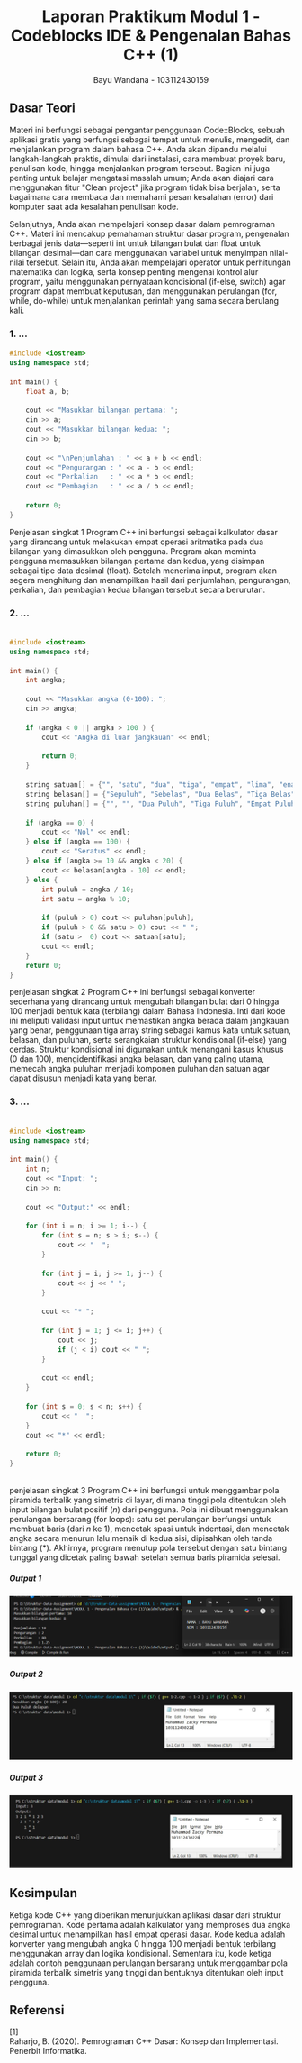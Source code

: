 # <h1 align="center">Laporan Praktikum Modul 1 - Codeblocks IDE & Pengenalan Bahas C++ (1)</h1>
<p align="center">Bayu Wandana - 103112430159</p>

## Dasar Teori
Materi ini berfungsi sebagai pengantar penggunaan Code::Blocks, sebuah aplikasi gratis yang berfungsi sebagai tempat untuk menulis, mengedit, dan menjalankan program dalam bahasa C++. Anda akan dipandu melalui langkah-langkah praktis, dimulai dari instalasi, cara membuat proyek baru, penulisan kode, hingga menjalankan program tersebut. Bagian ini juga penting untuk belajar mengatasi masalah umum; Anda akan diajari cara menggunakan fitur "Clean project" jika program tidak bisa berjalan, serta bagaimana cara membaca dan memahami pesan kesalahan (error) dari komputer saat ada kesalahan penulisan kode.

Selanjutnya, Anda akan mempelajari konsep dasar dalam pemrograman C++. Materi ini mencakup pemahaman struktur dasar program, pengenalan berbagai jenis data—seperti int untuk bilangan bulat dan float untuk bilangan desimal—dan cara menggunakan variabel untuk menyimpan nilai-nilai tersebut. Selain itu, Anda akan mempelajari operator untuk perhitungan matematika dan logika, serta konsep penting mengenai kontrol alur program, yaitu menggunakan pernyataan kondisional (if-else, switch) agar program dapat membuat keputusan, dan menggunakan perulangan (for, while, do-while) untuk menjalankan perintah yang sama secara berulang kali.

### 1. ...

```C++
#include <iostream>
using namespace std;

int main() {
    float a, b;

    cout << "Masukkan bilangan pertama: ";
    cin >> a;
    cout << "Masukkan bilangan kedua: ";
    cin >> b;

    cout << "\nPenjumlahan : " << a + b << endl;
    cout << "Pengurangan : " << a - b << endl;
    cout << "Perkalian   : " << a * b << endl;
    cout << "Pembagian   : " << a / b << endl;

    return 0;
}

```
Penjelasan singkat 1
Program C++ ini berfungsi sebagai kalkulator dasar yang dirancang untuk melakukan empat operasi aritmatika pada dua bilangan yang dimasukkan oleh pengguna. Program akan meminta pengguna memasukkan bilangan pertama dan kedua, yang disimpan sebagai tipe data desimal (float). Setelah menerima input, program akan segera menghitung dan menampilkan hasil dari penjumlahan, pengurangan, perkalian, dan pembagian kedua bilangan tersebut secara berurutan.


### 2. ...

```C++

#include <iostream>
using namespace std;

int main() {
    int angka;

    cout << "Masukkan angka (0-100): ";
    cin >> angka;

    if (angka < 0 || angka > 100 ) {
        cout << "Angka di luar jangkauan" << endl;

        return 0;
    }

    string satuan[] = {"", "satu", "dua", "tiga", "empat", "lima", "enam",  "tujuh", "delapan", "sembilan"};
    string belasan[] = {"Sepuluh", "Sebelas", "Dua Belas", "Tiga Belas", "Empat Belas", "Lima Belas", "Enam Belas", "Tujuh Belas", "Delapan Belas", "Sembilan Belas"};
    string puluhan[] = {"", "", "Dua Puluh", "Tiga Puluh", "Empat Puluh", "Lima Puluh", "Enam Puluh", "Tujuh Puluh", "Delapan Puluh", "Sembilan Puluh"};

    if (angka == 0) {
        cout << "Nol" << endl;
    } else if (angka == 100) {
        cout << "Seratus" << endl;
    } else if (angka >= 10 && angka < 20) {
        cout << belasan[angka - 10] << endl;
    } else {
        int puluh = angka / 10;
        int satu = angka % 10;

        if (puluh > 0) cout << puluhan[puluh];
        if (puluh > 0 && satu > 0) cout << " ";
        if (satu >  0) cout << satuan[satu];
        cout << endl;
    }
    return 0;
}

```
penjelasan singkat 2
Program C++ ini berfungsi sebagai konverter sederhana yang dirancang untuk mengubah bilangan bulat dari 0 hingga 100 menjadi bentuk kata (terbilang) dalam Bahasa Indonesia. Inti dari kode ini meliputi validasi input untuk memastikan angka berada dalam jangkauan yang benar, penggunaan tiga array string sebagai kamus kata untuk satuan, belasan, dan puluhan, serta serangkaian struktur kondisional (if-else) yang cerdas. Struktur kondisional ini digunakan untuk menangani kasus khusus (0 dan 100), mengidentifikasi angka belasan, dan yang paling utama, memecah angka puluhan menjadi komponen puluhan dan satuan agar dapat disusun menjadi kata yang benar.

### 3. ...

```C++

#include <iostream>
using namespace std;

int main() {
    int n;
    cout << "Input: ";
    cin >> n;

    cout << "Output:" << endl;

    for (int i = n; i >= 1; i--) {
        for (int s = n; s > i; s--) {
            cout << "  ";
        }

        for (int j = i; j >= 1; j--) {
            cout << j << " ";
        }

        cout << "* ";

        for (int j = 1; j <= i; j++) {
            cout << j;
            if (j < i) cout << " ";
        }

        cout << endl;
    }

    for (int s = 0; s < n; s++) {
        cout << "  ";
    }
    cout << "*" << endl;

    return 0;
}



```
penjelasan singkat  3
Program C++ ini berfungsi untuk menggambar pola piramida terbalik yang simetris di layar, di mana tinggi pola ditentukan oleh input bilangan bulat positif ($n$) dari pengguna. Pola ini dibuat menggunakan perulangan bersarang (for loops): satu set perulangan berfungsi untuk membuat baris (dari $n$ ke 1), mencetak spasi untuk indentasi, dan mencetak angka secara menurun lalu menaik di kedua sisi, dipisahkan oleh tanda bintang (*). Akhirnya, program menutup pola tersebut dengan satu bintang tunggal yang dicetak paling bawah setelah semua baris piramida selesai.

##### Output 1
![Screenshot Output 1](https://github.com/Bayuwandana/Struktur-Data-Assignment/blob/main/MODUL%201/output1-1.png)

##### Output 2
![Screenshot Output 2](https://github.com/kyyyyraa/Struktur-Data-Assigment/blob/main/Modul-1/Output-1-2.jpg)

##### Output 3
![Screenshot Output 3](https://github.com/kyyyyraa/Struktur-Data-Assigment/blob/main/Modul-1/Output-1-3.jpg)


## Kesimpulan
Ketiga kode C++ yang diberikan menunjukkan aplikasi dasar dari struktur pemrograman. Kode pertama adalah kalkulator yang memproses dua angka desimal untuk menampilkan hasil empat operasi dasar. Kode kedua adalah konverter yang mengubah angka 0 hingga 100 menjadi bentuk terbilang menggunakan array dan logika kondisional. Sementara itu, kode ketiga adalah contoh penggunaan perulangan bersarang untuk menggambar pola piramida terbalik simetris yang tinggi dan bentuknya ditentukan oleh input pengguna.

## Referensi
[1]
<br>Raharjo, B. (2020). Pemrograman C++ Dasar: Konsep dan Implementasi. Penerbit Informatika.

<br>
